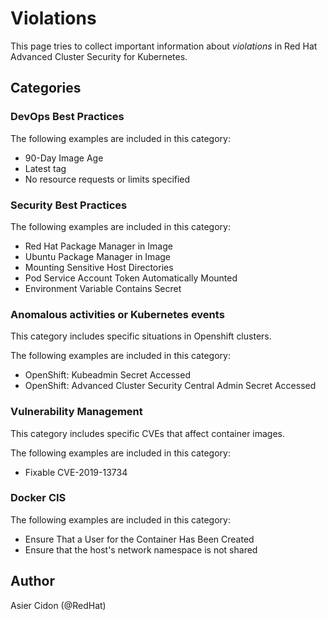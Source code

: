 # Violations

This page tries to collect important information about _violations_ in Red Hat Advanced Cluster Security for Kubernetes.

## Categories

### DevOps Best Practices

The following examples are included in this category:

- 90-Day Image Age
- Latest tag
- No resource requests or limits specified

### Security Best Practices

The following examples are included in this category:

- Red Hat Package Manager in Image
- Ubuntu Package Manager in Image
- Mounting Sensitive Host Directories
- Pod Service Account Token Automatically Mounted
- Environment Variable Contains Secret

### Anomalous activities or Kubernetes events

This category includes specific situations in Openshift clusters.

The following examples are included in this category:

- OpenShift: Kubeadmin Secret Accessed
- OpenShift: Advanced Cluster Security Central Admin Secret Accessed

### Vulnerability Management

This category includes specific CVEs that affect container images.

The following examples are included in this category:

- Fixable CVE-2019-13734

### Docker CIS

The following examples are included in this category:

- Ensure That a User for the Container Has Been Created
- Ensure that the host's network namespace is not shared

## Author

Asier Cidon (@RedHat)